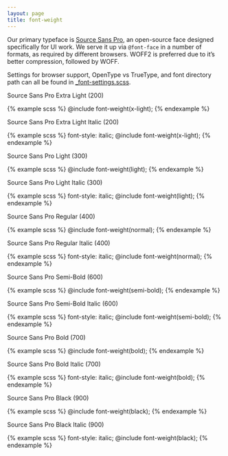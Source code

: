 ```yaml
---
layout: page
title: font-weight
---
```


Our primary typeface is [Source Sans Pro](https://github.com/adobe-fonts/source-sans-pro), an open-source face designed specifically for UI work. We serve it up via `@font-face` in a number of formats, as required by different browsers. WOFF2 is preferred due to it’s better compression, followed by WOFF.

Settings for browser support, OpenType vs TrueType, and font directory path
can all be found in [_font-settings.scss](https://github.com/fac/fa-origin/blob/master/assets/scss/fonts/_font-settings.scss).

<div class="DocsExample DocsExample--render--hidden">
  <div class="DocsExample-preview">
    <p class="TextExample TextExample--x-light">
      Source Sans Pro Extra Light (200)
    </p>
  </div>
{% example scss %}
@include font-weight(x-light);
{% endexample %}
</div>

<div class="DocsExample DocsExample--render--hidden">
  <div class="DocsExample-preview">
    <p class="TextExample TextExample--x-light--italic">
      Source Sans Pro Extra Light Italic (200)
    </p>
  </div>
{% example scss %}
font-style: italic;
@include font-weight(x-light);
{% endexample %}
</div>

<div class="DocsExample DocsExample--render--hidden">
  <div class="DocsExample-preview">
    <p class="TextExample TextExample--light">
      Source Sans Pro Light (300)
    </p>
  </div>
{% example scss %}
@include font-weight(light);
{% endexample %}
</div>

<div class="DocsExample DocsExample--render--hidden">
  <div class="DocsExample-preview">
    <p class="TextExample TextExample--light--italic">
      Source Sans Pro Light Italic (300)
    </p>
  </div>
{% example scss %}
font-style: italic;
@include font-weight(light);
{% endexample %}
</div>

<div class="DocsExample DocsExample--render--hidden">
  <div class="DocsExample-preview">
    <p class="TextExample TextExample--regular">
      Source Sans Pro Regular (400)
    </p>
  </div>
{% example scss %}
@include font-weight(normal);
{% endexample %}
</div>

<div class="DocsExample DocsExample--render--hidden">
  <div class="DocsExample-preview">
    <p class="TextExample TextExample--regular--italic">
      Source Sans Pro Regular Italic (400)
    </p>
  </div>
{% example scss %}
font-style: italic;
@include font-weight(normal);
{% endexample %}
</div>

<div class="DocsExample DocsExample--render--hidden">
  <div class="DocsExample-preview">
    <p class="TextExample TextExample--semi-bold">
      Source Sans Pro Semi-Bold (600)
    </p>
  </div>
{% example scss %}
@include font-weight(semi-bold);
{% endexample %}
</div>

<div class="DocsExample DocsExample--render--hidden">
  <div class="DocsExample-preview">
    <p class="TextExample TextExample--semi-bold--italic">
      Source Sans Pro Semi-Bold Italic (600)
    </p>
  </div>
{% example scss %}
font-style: italic;
@include font-weight(semi-bold);
{% endexample %}
</div>

<div class="DocsExample DocsExample--render--hidden">
  <div class="DocsExample-preview">
    <p class="TextExample TextExample--bold">
      Source Sans Pro Bold (700)
    </p>
  </div>
{% example scss %}
@include font-weight(bold);
{% endexample %}
</div>

<div class="DocsExample DocsExample--render--hidden">
  <div class="DocsExample-preview">
    <p class="TextExample TextExample--bold--italic">
      Source Sans Pro Bold Italic (700)
    </p>
  </div>
{% example scss %}
font-style: italic;
@include font-weight(bold);
{% endexample %}
</div>

<div class="DocsExample DocsExample--render--hidden">
  <div class="DocsExample-preview">
    <p class="TextExample TextExample--black">
      Source Sans Pro Black (900)
    </p>
  </div>
{% example scss %}
@include font-weight(black);
{% endexample %}
</div>

<div class="DocsExample DocsExample--render--hidden">
  <div class="DocsExample-preview">
    <p class="TextExample TextExample--black--italic">
      Source Sans Pro Black Italic (900)
    </p>
  </div>
{% example scss %}
font-style: italic;
@include font-weight(black);
{% endexample %}
</div>
